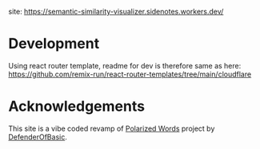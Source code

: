 site: https://semantic-similarity-visualizer.sidenotes.workers.dev/

# Development

Using react router template, readme for dev is therefore same as here: https://github.com/remix-run/react-router-templates/tree/main/cloudflare

# Acknowledgements

This site is a vibe coded revamp of [Polarized Words](https://github.com/DefenderOfBasic/good-and-evil-concepts) project by [DefenderOfBasic](https://github.com/DefenderOfBasic).